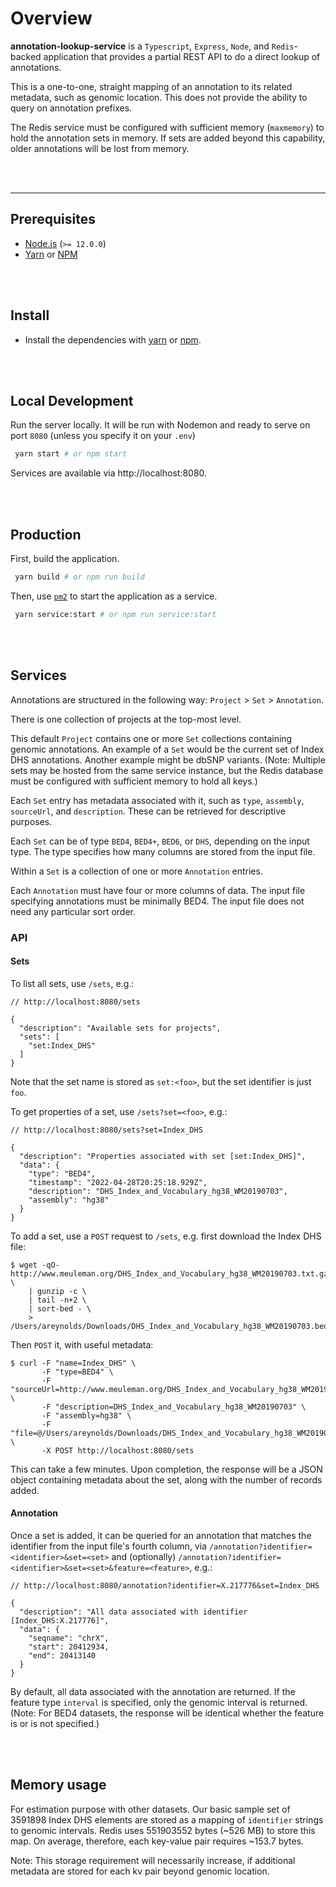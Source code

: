 # Overview

**annotation-lookup-service** is a `Typescript`, `Express`, `Node`, and `Redis`-backed application that provides a partial REST API to do a direct lookup of annotations. 

This is a one-to-one, straight mapping of an annotation to its related metadata, such as genomic location. This does not provide the ability to query on annotation prefixes.

The Redis service must be configured with sufficient memory (`maxmemory`) to hold the annotation sets in memory. If sets are added beyond this capability, older annotations will be lost from memory.

<br>
<br>

---

## Prerequisites

- [Node.js](https://nodejs.org) (`>= 12.0.0`)
- [Yarn](https://yarnpkg.com/en/docs/install) or [NPM](https://docs.npmjs.com/getting-started/installing-node)

<br>
<br>

## Install

- Install the dependencies with [yarn](https://yarnpkg.com/getting-started/usage) or [npm](https://docs.npmjs.com/cli/v7/commands/npm-install).

<br>
<br>

## Local Development

Run the server locally. It will be run with Nodemon and ready to serve on port `8080` (unless you specify it on your `.env`)

```bash
 yarn start # or npm start
```

Services are available via http://localhost:8080.

<br>
<br>

## Production

First, build the application.

```bash
 yarn build # or npm run build
```

Then, use [`pm2`](https://github.com/Unitech/pm2) to start the application as a service.

```bash
 yarn service:start # or npm run service:start
```

<br>
<br>

## Services

Annotations are structured in the following way: `Project` > `Set` > `Annotation`.

There is one collection of projects at the top-most level. 

This default `Project` contains one or more `Set` collections containing genomic annotations. An example of a `Set` would be the current set of Index DHS annotations. Another example might be dbSNP variants. (Note: Multiple sets may be hosted from the same service instance, but the Redis database must be configured with sufficient memory to hold all keys.)

Each `Set` entry has metadata associated with it, such as `type`, `assembly`, `sourceUrl`, and `description`. These can be retrieved for descriptive purposes.

Each `Set` can be of type `BED4`, `BED4+`, `BED6`, or `DHS`, depending on the input type. The type specifies how many columns are stored from the input file.

Within a `Set` is a collection of one or more `Annotation` entries.

Each `Annotation` must have four or more columns of data. The input file specifying annotations must be minimally BED4. The input file does not need any particular sort order. 

### API

#### Sets

To list all sets, use `/sets`, e.g.:

```
// http://localhost:8080/sets

{
  "description": "Available sets for projects",
  "sets": [
    "set:Index_DHS"
  ]
}
```

Note that the set name is stored as `set:<foo>`, but the set identifier is just `foo`.

To get properties of a set, use `/sets?set=<foo>`, e.g.:

```
// http://localhost:8080/sets?set=Index_DHS

{
  "description": "Properties associated with set [set:Index_DHS]",
  "data": {
    "type": "BED4",
    "timestamp": "2022-04-28T20:25:18.929Z",
    "description": "DHS_Index_and_Vocabulary_hg38_WM20190703",
    "assembly": "hg38"
  }
}
```

To add a set, use a `POST` request to `/sets`, e.g. first download the Index DHS file:

```
$ wget -qO- http://www.meuleman.org/DHS_Index_and_Vocabulary_hg38_WM20190703.txt.gz \
    | gunzip -c \
    | tail -n+2 \
    | sort-bed - \
    > /Users/areynolds/Downloads/DHS_Index_and_Vocabulary_hg38_WM20190703.bed
```

Then `POST` it, with useful metadata:

```
$ curl -F "name=Index_DHS" \
       -F "type=BED4" \
       -F "sourceUrl=http://www.meuleman.org/DHS_Index_and_Vocabulary_hg38_WM20190703.txt.gz" \
       -F "description=DHS_Index_and_Vocabulary_hg38_WM20190703" \
       -F "assembly=hg38" \
       -F "file=@/Users/areynolds/Downloads/DHS_Index_and_Vocabulary_hg38_WM20190703.bed" \
       -X POST http://localhost:8080/sets
```

This can take a few minutes. Upon completion, the response will be a JSON object containing metadata about the set, along with the number of records added.

#### Annotation

Once a set is added, it can be queried for an annotation that matches the identifier from the input file's fourth column, via `/annotation?identifier=<identifier>&set=<set>` and (optionally) `/annotation?identifier=<identifier>&set=<set>&feature=<feature>`, e.g.:

```
// http://localhost:8080/annotation?identifier=X.217776&set=Index_DHS

{
  "description": "All data associated with identifier [Index_DHS:X.217776]",
  "data": {
    "seqname": "chrX",
    "start": 20412934,
    "end": 20413140
  }
}
```

By default, all data associated with the annotation are returned. If the feature type `interval` is specified, only the genomic interval is returned. (Note: For BED4 datasets, the response will be identical whether the feature is or is not specified.)

<br>
<br>

## Memory usage

For estimation purpose with other datasets. Our basic sample set of 3591898 Index DHS elements are stored as a mapping of `identifier` strings to genomic intervals. Redis uses 551903552 bytes (~526 MB) to store this map. On average, therefore, each key-value pair requires ~153.7 bytes.

Note: This storage requirement will necessarily increase, if additional metadata are stored for each kv pair beyond genomic location.